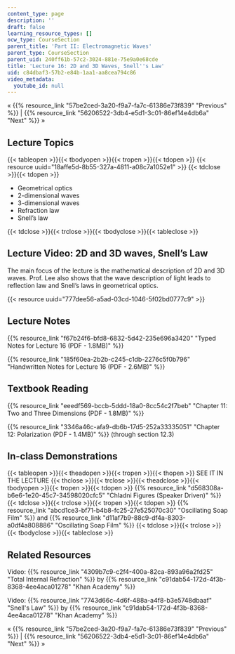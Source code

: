 ```yaml
---
content_type: page
description: ''
draft: false
learning_resource_types: []
ocw_type: CourseSection
parent_title: 'Part II: Electromagnetic Waves'
parent_type: CourseSection
parent_uid: 240ff61b-57c2-3024-881e-75e9a0e68cde
title: 'Lecture 16: 2D and 3D Waves, Snell''s Law'
uid: c84dbaf3-57b2-e84b-1aa1-aa8cea794c86
video_metadata:
  youtube_id: null
---
```

« {{% resource_link "57be2ced-3a20-f9a7-fa7c-61386e73f839" "Previous" %}} | {{% resource_link "56206522-3db4-e5d1-3c01-86ef14e4db6a" "Next" %}} »

## Lecture Topics

{{< tableopen >}}{{< tbodyopen >}}{{< tropen >}}{{< tdopen >}}
{{< resource uuid="18affe5d-8b55-327a-4811-a08c7a1052e1" >}}
{{< tdclose >}}{{< tdopen >}}

- Geometrical optics
- 2-dimensional waves
- 3-dimensional waves
- Refraction law
- Snell’s law

{{< tdclose >}}{{< trclose >}}{{< tbodyclose >}}{{< tableclose >}}

## Lecture Video: 2D and 3D waves, Snell’s Law

The main focus of the lecture is the mathematical description of 2D and 3D waves. Prof. Lee also shows that the wave description of light leads to reflection law and Snell’s laws in geometrical optics.

{{< resource uuid="777dee56-a5ad-03cd-1046-5f02bd0777c9" >}}

## Lecture Notes

{{% resource_link "f67b24f6-bfd8-6832-5d42-235e696a3420" "Typed Notes for Lecture 16 (PDF - 1.8MB)" %}}

{{% resource_link "185f60ea-2b2b-c245-c1db-2276c5f0b796" "Handwritten Notes for Lecture 16 (PDF - 2.6MB)" %}}

## Textbook Reading

{{% resource_link "eeedf569-bccb-5ddd-18a0-8cc54c2f7beb" "Chapter 11: Two and Three Dimensions (PDF - 1.8MB)" %}} 

{{% resource_link "3346a46c-afa9-db6b-17d5-252a33335051" "Chapter 12: Polarization (PDF - 1.4MB)" %}} (through section 12.3) 

## In-class Demonstrations

{{< tableopen >}}{{< theadopen >}}{{< tropen >}}{{< thopen >}}
SEE IT IN THE LECTURE
{{< thclose >}}{{< trclose >}}{{< theadclose >}}{{< tbodyopen >}}{{< tropen >}}{{< tdopen >}}
{{% resource_link "d568308a-b6e6-1e20-45c7-34598020cfc5" "Chladni Figures (Speaker Driven)" %}}
{{< tdclose >}}{{< trclose >}}{{< tropen >}}{{< tdopen >}}
{{% resource_link "abcd1ce3-bf71-b4b8-fc25-27e525070c30" "Oscillating Soap Film" %}} and {{% resource_link "d11af7b9-88c9-df4a-8303-a0df4a808886" "Oscillating Soap Film" %}}
{{< tdclose >}}{{< trclose >}}{{< tbodyclose >}}{{< tableclose >}}

## Related Resources

Video: {{% resource_link "4309b7c9-c2f4-400a-82ca-893a96a2fd25" "Total Internal Refraction" %}} by {{% resource_link "c91dab54-172d-4f3b-8368-4ee4aca01278" "Khan Academy" %}}

Video: {{% resource_link "7743d66c-4d6f-488a-a4f8-b3e5748dbaaf" "Snell's Law" %}} by {{% resource_link "c91dab54-172d-4f3b-8368-4ee4aca01278" "Khan Academy" %}}

« {{% resource_link "57be2ced-3a20-f9a7-fa7c-61386e73f839" "Previous" %}} | {{% resource_link "56206522-3db4-e5d1-3c01-86ef14e4db6a" "Next" %}} »